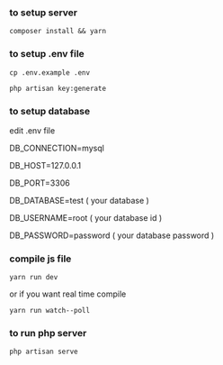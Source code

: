 ### to setup server

```composer install && yarn```

### to setup .env file

```cp .env.example .env```

```php artisan key:generate```

### to setup database

edit .env file

DB_CONNECTION=mysql

DB_HOST=127.0.0.1

DB_PORT=3306

DB_DATABASE=test ( your database ) 

DB_USERNAME=root ( your database id )

DB_PASSWORD=password ( your database password )


### compile js file

```yarn run dev```

or if you want real time compile

```yarn run watch--poll```

### to run php server

```php artisan serve```
